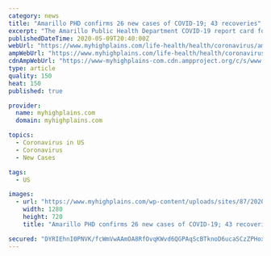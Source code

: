 ```yaml
---
category: news
title: "Amarillo PHD confirms 26 new cases of COVID-19; 43 recoveries"
excerpt: "The Amarillo Public Health Department COVID-19 report card for Saturday, May 9, showed 26 new cases in the Amarillo counties, as well as 43 new recoveries. The report"
publishedDateTime: 2020-05-09T20:40:00Z
webUrl: "https://www.myhighplains.com/life-health/health/coronavirus/amarillo-phd-confirms-26-new-cases-of-covid-19-43-recoveries/"
ampWebUrl: "https://www.myhighplains.com/life-health/health/coronavirus/amarillo-phd-confirms-26-new-cases-of-covid-19-43-recoveries/amp/"
cdnAmpWebUrl: "https://www-myhighplains-com.cdn.ampproject.org/c/s/www.myhighplains.com/life-health/health/coronavirus/amarillo-phd-confirms-26-new-cases-of-covid-19-43-recoveries/amp/"
type: article
quality: 150
heat: 150
published: true

provider:
  name: myhighplains.com
  domain: myhighplains.com

topics:
  - Coronavirus in US
  - Coronavirus
  - New Cases

tags:
  - US

images:
  - url: "https://www.myhighplains.com/wp-content/uploads/sites/87/2020/05/amarillo-report-0509.jpg?w=1280&h=720&crop=1"
    width: 1280
    height: 720
    title: "Amarillo PHD confirms 26 new cases of COVID-19; 43 recoveries"

secured: "DYRIEhnI0PNVK/fcWmVwAAmOA8RfOvqKWvd6QGPAqScBTknoD6ucaSCzZPHox1oJVHOg01jksc8jpDNNebCNos3OjIzE67tfulug+FlPtMFb8OOjMpIBqb8IFTvSwnGuGG99Q2Xrd6D9U38kfhxMFRO/RD4XF+0oHDCMeOXm+ytmVWVTZHJWyHEoB8TtpGjsTD4gPbqQ1mJY11ADqJuCODMRsqjcp6VsgSiBAc63yA4cESTgFfZjVzWTapjvWouzT0dcssHUcjY/p1bPQZyXdO1YgiWJzFar28VbJ8rKCKE6ymWdJfCcz20HyF0xxOpzlSOQUaiKPzUhfbUQanHvQ2PgY6m80a52ImL5qzjYATwUzJWb3jSBdZ75UWhcXNR1er36UoqxBBYk75S2LmmwqNOnfyMVPS2T7zDM0PlSGeIiWlsu2k/Wruk2TD5vSmtvczcc6n9n8UYrmgbVe8lvQGfN3bAeRrDJl+nVgib8/2Y=;HB94sklhUggX9Vu8eku1pQ=="
---
```


